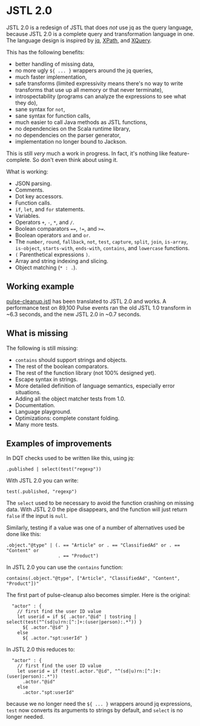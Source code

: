 
# JSTL 2.0

JSTL 2.0 is a redesign of JSTL that does *not* use jq as the query
language, because JSTL 2.0 is a complete query and transformation
language in one. The language design is inspired by
[jq](https://stedolan.github.io/jq/),
[XPath](https://www.w3.org/TR/1999/REC-xpath-19991116/), and
[XQuery](https://en.wikipedia.org/wiki/XQuery).

This has the following benefits:
 * better handling of missing data,
 * no more ugly `${ ... }` wrappers around the jq queries,
 * much faster implementation,
 * safe transforms (limited expressivity means there's no way to
   write transforms that use up all memory or that never terminate),
 * introspectability (programs can analyze the expressions to see what
   they do),
 * sane syntax for `not`,
 * sane syntax for function calls,
 * much easier to call Java methods as JSTL functions,
 * no dependencies on the Scala runtime library,
 * no dependencies on the parser generator,
 * implementation no longer bound to Jackson.

This is still *very* much a work in progress. In fact, it's nothing
like feature-complete. So don't even think about using it.

What is working:
 * JSON parsing.
 * Comments.
 * Dot key accessors.
 * Function calls.
 * `if`, `let`, and `for` statements.
 * Variables.
 * Operators `+`, `-`, `*`, and `/`.
 * Boolean comparators `==`, `!=`, and `>=`.
 * Boolean operators `and` and `or`.
 * The `number`, `round`, `fallback`, `not`, `test`, `capture`, `split`, `join`,
   `is-array`, `is-object`, `starts-with`, `ends-with`, `contains`, and
   `lowercase` functions.
 * `(` Parenthetical expressions `)`.
 * Array and string indexing and slicing.
 * Object matching (`* : .`).

## Working example

[pulse-cleanup.jstl](cleanup.jstl2) has been translated to JSTL 2.0
and works. A performance test on 89,100 Pulse events ran the old JSTL
1.0 transform in ~6.3 seconds, and the new JSTL 2.0 in ~0.7 seconds.

## What is missing

The following is still missing:
  * `contains` should support strings and objects.
  * The rest of the boolean comparators.
  * The rest of the function library (not 100% designed yet).
  * Escape syntax in strings.
  * More detailed definition of language semantics, especially error
    situations.
  * Adding all the object matcher tests from 1.0.
  * Documentation.
  * Language playground.
  * Optimizations: complete constant folding.
  * Many more tests.

## Examples of improvements

In DQT checks used to be written like this, using jq:

```
.published | select(test("regexp"))
```

With JSTL 2.0 you can write:

```
test(.published, "regexp")
```

The `select` used to be necessary to avoid the function crashing on
missing data. With JSTL 2.0 the pipe disappears, and the function will
just return `false` if the input is `null`.

Similarly, testing if a value was one of a number of alternatives used
be done like this:

```
.object."@type" | (. == "Article" or . == "ClassifiedAd" or . == "Content" or
                   . == "Product")
```

In JSTL 2.0 you can use the `contains` function:

```
contains(.object."@type", ["Article", "ClassifiedAd", "Content", "Product"])"
```

The first part of pulse-cleanup also becomes simpler. Here is the
original:

```
  "actor" : {
    // first find the user ID value
    let userid = if ${ .actor."@id" | tostring | select(test("^(sd|u)rn:[^:]+:(user|person):.*")) }
      ${ .actor."@id" }
    else
      ${ .actor."spt:userId" }
```

In JSTL 2.0 this reduces to:

```
  "actor" : {
    // first find the user ID value
    let userid = if (test(.actor."@id", "^(sd|u)rn:[^:]+:(user|person):.*"))
      .actor."@id"
    else
      .actor."spt:userId"
```

because we no longer need the `${ ... }` wrappers around jq
expressions, `test` now converts its arguments to strings by default,
and `select` is no longer needed.